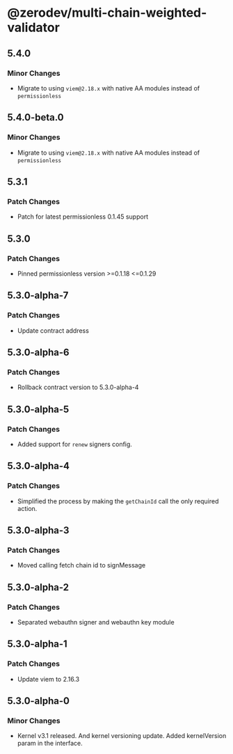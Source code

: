 # @zerodev/multi-chain-weighted-validator

## 5.4.0

### Minor Changes

- Migrate to using `viem@2.18.x` with native AA modules instead of `permissionless`

## 5.4.0-beta.0

### Minor Changes

- Migrate to using `viem@2.18.x` with native AA modules instead of `permissionless`

## 5.3.1

### Patch Changes

- Patch for latest permissionless 0.1.45 support

## 5.3.0

### Patch Changes

- Pinned permissionless version >=0.1.18 <=0.1.29

## 5.3.0-alpha-7

### Patch Changes

- Update contract address

## 5.3.0-alpha-6

### Patch Changes

- Rollback contract version to 5.3.0-alpha-4

## 5.3.0-alpha-5

### Patch Changes

- Added support for `renew` signers config.

## 5.3.0-alpha-4

### Patch Changes

- Simplified the process by making the `getChainId` call the only required action.

## 5.3.0-alpha-3

### Patch Changes

- Moved calling fetch chain id to signMessage

## 5.3.0-alpha-2

### Patch Changes

- Separated webauthn signer and webauthn key module

## 5.3.0-alpha-1

### Patch Changes

- Update viem to 2.16.3

## 5.3.0-alpha-0

### Minor Changes

- Kernel v3.1 released. And kernel versioning update. Added kernelVersion param in the interface.

